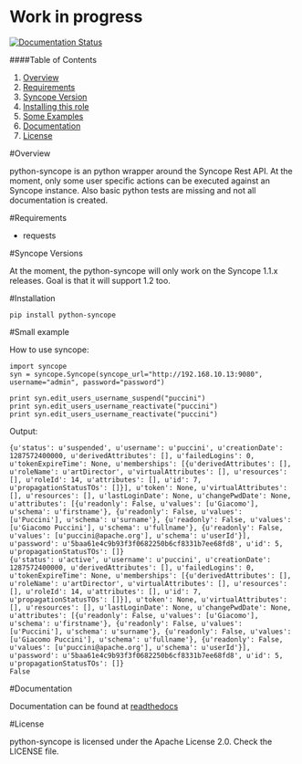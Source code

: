 Work in progress
=========

[![Documentation Status](https://readthedocs.org/projects/python-syncope/badge/?version=latest)](http://python-syncope.readthedocs.org/en/latest/?badge=latest)

####Table of Contents
1. [Overview](#overview)
2. [Requirements](#requirements)
3. [Syncope Version](#syncope-versions)
4. [Installing this role](#installation)
5. [Some Examples](#small-example)
6. [Documentation](#documentation)
7. [License](#license)

#Overview

python-syncope is an python wrapper around the Syncope Rest API.
At the moment, only some user specific actions can be executed against an Syncope instance. Also basic python tests are missing and not all documentation is created.

#Requirements

* requests

#Syncope Versions

At the moment, the python-syncope will only work on the Syncope 1.1.x releases. Goal is that it will support 1.2 too.

#Installation

    pip install python-syncope


#Small example

How to use syncope:

    import syncope
    syn = syncope.Syncope(syncope_url="http://192.168.10.13:9080", username="admin", password="password")
    
    print syn.edit_users_username_suspend("puccini")
    print syn.edit_users_username_reactivate("puccini")
    print syn.edit_users_username_reactivate("puccini")
Output:

    {u'status': u'suspended', u'username': u'puccini', u'creationDate': 1287572400000, u'derivedAttributes': [], u'failedLogins': 0, u'tokenExpireTime': None, u'memberships': [{u'derivedAttributes': [], u'roleName': u'artDirector', u'virtualAttributes': [], u'resources': [], u'roleId': 14, u'attributes': [], u'id': 7, u'propagationStatusTOs': []}], u'token': None, u'virtualAttributes': [], u'resources': [], u'lastLoginDate': None, u'changePwdDate': None, u'attributes': [{u'readonly': False, u'values': [u'Giacomo'], u'schema': u'firstname'}, {u'readonly': False, u'values': [u'Puccini'], u'schema': u'surname'}, {u'readonly': False, u'values': [u'Giacomo Puccini'], u'schema': u'fullname'}, {u'readonly': False, u'values': [u'puccini@apache.org'], u'schema': u'userId'}], u'password': u'5baa61e4c9b93f3f0682250b6cf8331b7ee68fd8', u'id': 5, u'propagationStatusTOs': []}
    {u'status': u'active', u'username': u'puccini', u'creationDate': 1287572400000, u'derivedAttributes': [], u'failedLogins': 0, u'tokenExpireTime': None, u'memberships': [{u'derivedAttributes': [], u'roleName': u'artDirector', u'virtualAttributes': [], u'resources': [], u'roleId': 14, u'attributes': [], u'id': 7, u'propagationStatusTOs': []}], u'token': None, u'virtualAttributes': [], u'resources': [], u'lastLoginDate': None, u'changePwdDate': None, u'attributes': [{u'readonly': False, u'values': [u'Giacomo'], u'schema': u'firstname'}, {u'readonly': False, u'values': [u'Puccini'], u'schema': u'surname'}, {u'readonly': False, u'values': [u'Giacomo Puccini'], u'schema': u'fullname'}, {u'readonly': False, u'values': [u'puccini@apache.org'], u'schema': u'userId'}], u'password': u'5baa61e4c9b93f3f0682250b6cf8331b7ee68fd8', u'id': 5, u'propagationStatusTOs': []}
    False

#Documentation

Documentation can be found at [readthedocs](http://python-syncope.readthedocs.org/)

#License

python-syncope is licensed under the Apache License 2.0. Check the LICENSE file.
